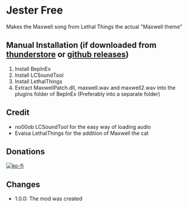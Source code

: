 # Jester Free
Makes the Maxwell song from Lethal Things the actual "Maxwell theme"

## Manual Installation (if downloaded from [thunderstore](https://thunderstore.io/c/lethal-company/p/AriDev/MaxwellPatch/) or [github releases](https://github.com/AriDeve/MaxwellPatch/releases))
1. Install BepInEx
2. Install LCSoundTool
3. Install LethalThings
4. Extract MaxwellPatch.dll, maxwell.wav and maxwell2.wav into the plugins folder of BepInEx (Preferably into a separate folder)


## Credit
-  	no00ob LCSoundTool for the easy way of loading audio
-  	Evaisa LethalThings for the addition of Maxwell the cat

## Donations
[![ko-fi](https://ko-fi.com/img/githubbutton_sm.svg)](https://ko-fi.com/F1F1RYF22)

## Changes
- 1.0.0: The mod was created